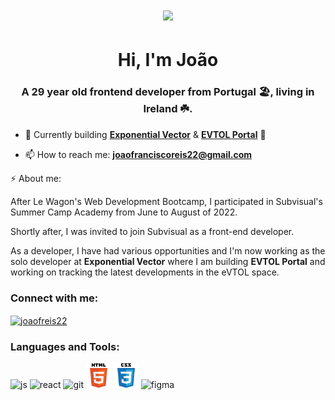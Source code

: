 <h1 align="center"><img src = "https://raw.githubusercontent.com/MartinHeinz/MartinHeinz/master/wave.gif" width = 50px></h1>
<h1 align="center">Hi, I'm João</h1>
<h3 align="center">A 29 year old frontend developer from Portugal 🏖, living in Ireland ☘️.</h3>

- 🌱 Currently building <a href="https://exponentialvector.eu" target="blank">**Exponential Vector**</a> & <a href="https://evtolportal.com" target="blank">**EVTOL Portal**</a> 🚀

- 📫 How to reach me: **joaofranciscoreis22@gmail.com**

⚡ About me:

After Le Wagon's Web Development Bootcamp, I participated in Subvisual's Summer Camp Academy from June to August of 2022. 

Shortly after, I was invited to join Subvisual as a front-end developer. 

As a developer, I have had various opportunities and I'm now working as the solo developer at **Exponential Vector** where I am building **EVTOL Portal** and working on tracking the latest developments in the eVTOL space.

<h3 align="left">Connect with me:</h3>
<p align="left">
<a href="https://www.linkedin.com/in/joao-francisco-reis/" target="blank"><img align="center" src="https://raw.githubusercontent.com/rahuldkjain/github-profile-readme-generator/master/src/images/icons/Social/linked-in-alt.svg" alt="joaofreis22" height="30" width="40" /></a>
</p>

<h3 align="left">Languages and Tools:</h3>
<p align="left"> 
  <img src="https://upload.wikimedia.org/wikipedia/commons/9/99/Unofficial_JavaScript_logo_2.svg" alt="js" width="40" height="40"/>
  <img src="https://cdn.worldvectorlogo.com/logos/react-2.svg" alt="react" width="40" height="40"/>
  <img src="https://www.vectorlogo.zone/logos/git-scm/git-scm-icon.svg" alt="git" width="40" height="40"/>
  <img src="https://raw.githubusercontent.com/devicons/devicon/master/icons/html5/html5-original-wordmark.svg" alt="html5" width="40" height="40"/> 
  <img src="https://raw.githubusercontent.com/devicons/devicon/master/icons/css3/css3-original-wordmark.svg" alt="css3" width="40" height="40"/> 
  <img src="https://www.vectorlogo.zone/logos/figma/figma-icon.svg" alt="figma" width="40" height="40"/> </p>


  
  
